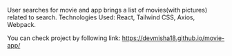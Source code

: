 User searches for movie and app brings a list of movies(with pictures) related to search. Technologies Used: React, Tailwind CSS, Axios, Webpack.

You can check project by following link: https://devmisha18.github.io/movie-app/
